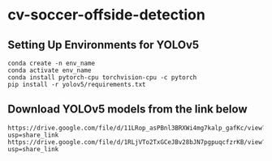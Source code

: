 # cv-soccer-offside-detection

## Setting Up Environments for YOLOv5

```console
conda create -n env_name
conda activate env_name
conda install pytorch-cpu torchvision-cpu -c pytorch
pip install -r yolov5/requirements.txt
```

## Download YOLOv5 models from the link below
```console
https://drive.google.com/file/d/11LRop_asPBnl3BRXWi4mg7kalp_gafKc/view?usp=share_link
https://drive.google.com/file/d/1RLjVTo2TxGCeJBv28bJN7pgpuqcfzrKB/view?usp=share_link
```
